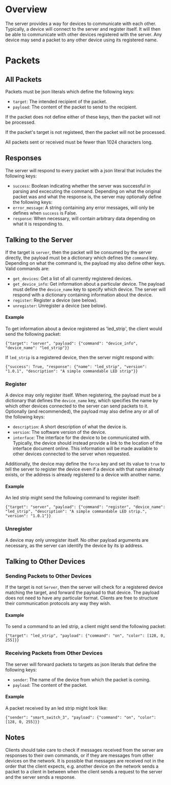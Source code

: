 # Overview
The server provides a way for devices to communicate with each other. Typically, a device will connect to the server and register itself. It will then be able to communicate with other devices registered with the server. Any device may send a packet to any other device using its registered name.

# Packets
## All Packets
Packets must be json literals which define the following keys:
- `target`: The intended recipient of the packet.
- `payload`: The content of the packet to send to the recipient.

If the packet does not define either of these keys, then the packet will not be processed.

If the packet's target is not registeed, then the packet will not be processed.

All packets sent or received must be fewer than 1024 characters long.

## Responses
The server will respond to every packet with a json literal that includes the following keys:
- `success`: Boolean indicating whether the server was successful in parsing and excecuting the command.
Depending on what the original packet was and what the response is, the server may optionally define the following keys:
- `error_message`: A string containing any error messages, will only be defines when `success` is False.
- `response`: When necessary, will contain arbitrary data depending on what it is responding to.

## Talking to the Server
If the target is `server`, then the packet will be consumed by the server directly, the payload must be a dictionary which defines the `command` key. Depending on what the command is, the payload my also define other keys. Valid commands are:
- `get_devices`: Get a list of all currently registered devices.
- `get_device_info`: Get information about a particular device. The payload must define the `device_name` key to specify which device. The server will respond with a dictionary containing information about the device.
- `register`: Register a device (see below).
- `unregister`: Unregister a device (see below).

#### Example
To get information about a device registered as 'led_strip', the client would send the following packet:

`{"target": "server", "payload": {"command": "device_info", "device_name": "led_strip"}}`

If `led_strip` is a registered device, then the server might respond with:

`{"success": True, "response": {"name": "led_strip", "version": "1.0.1", "description": "A simple commandable LED strip"}}`

### Register
A device may only register itself. When registering, the payload must be a dictionary that defines the `device_name` key, which specifies the name by which other devices connected to the server can send packets to it. Optionally (and recommended), the payload may also define any or all of the following keys:
- `description`: A short description of what the device is.
- `version`: The software version of the device.
- `interface`: The interface for the device to be communicated with. Typically, the device should instead provide a link to the location of the interface document online.
This information will be made available to other devices connected to the server when requested.

Additionally, the device may define the `force` key and set its value to `true` to tell the server to register the device even if a device with that name already exists, or the address is already registered to a device with another name.

#### Example
An led strip might send the following command to register itself:

`{"target": "server", "payload": {"command": "register", "device_name": "led_strip", "description": "A simple commandable LED strip.", "version": "1.0.1"}}`

### Unregister
A device may only unregister itself. No other payload arguments are necessary, as the server can identify the device by its ip address.

## Talking to Other Devices

### Sending Packets to Other Devices
If the target is not `Server`, then the server will check for a registered device matching the target, and forward the payload to that device. The payload does not need to have any particular format. Clients are free to structure their communication protocols any way they wish.

#### Example
To send a command to an led strip, a client might send the following packet:

`{"target": "led_strip", "payload": {"command": "on", "color": [128, 0, 255]}}`

### Receiving Packets from Other Devices
The server will forward packets to targets as json literals that define the following keys:
- `sender`: The name of the device from which the packet is coming.
- `payload`: The content of the packet.

#### Example
A packet received by an led strip might look like:

`{"sender": "smart_switch_3", "payload": {"command": "on", "color": [128, 0, 255]}}`

## Notes
Clients should take care to check if messages received from the server are responses to their own commands, or if they are messages from other devices on the network. It is possible that messages are received not in the order that the client expects, e.g. another device on the network sends a packet to a client in between when the client sends a request to the server and the server sends a response.